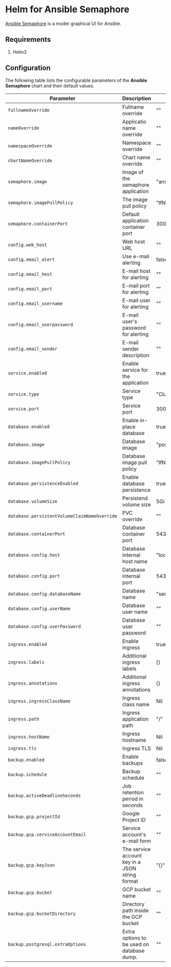 # Helm for Ansible Semaphore
[Ansible Semaphore](https://ansible-semaphore.com/) is a moder graphical UI for Ansible.


## Requirements
1. Helm3


## Configuration

The following table lists the configurable parameters of the **Ansible Semaphore** chart and their default values.

| Parameter                             | Description                                   | Default                                                    |
| -------------------------------       | -------------------------------               | ---------------------------------------------------------- |
| `fullnameOverride`                    | Fullname override                             | ""                                           |
| `nameOverride`                        | Applicatio name override                      | ""                                           |
| `namespaceOverride`                   | Namespace override                            | ""                                           |
| `chartNameOverride`                   | Chart name override                           | ""                                           |
| `semaphore.image`                     | Image of the semaphore application            | "ansiblesemaphore/semaphore:v2.8.22" |
| `semaphore.imagePullPolicy`           | The image pull policy                         | "IfNotPresent" |
| `semaphore.containerPort`             | Default application container port            | 3000 |
| `config.web_host`                     | Web host URL                                  | "" |
| `config.email_alert`                  | Use e-mail alerting                           | false |
| `config.email_host`                   | E-mail host for alerting                      | "" |
| `config.email_port`                   | E-mail port for alerting                      | "" |
| `config.email_username`               | E-mail user for alerting                      | "" |
| `config.email_userpassword`           | E-mail user's password for alerting           | "" |
| `config.email_sender`                 | E-mail sender description                     | "" |
| `service.enabled`                     | Enable service for the application            | true |
| `service.type`                        | Service type                                  | "ClusterIP" |
| `service.port`                        | Service port                                  | 3000 |
| `database.enabled`                    | Enable in-place database                      | true |
| `database.image`                      | Database image                                | "postgres:14-alpine" |
| `database.imagePullPolicy`            | Database image pull policy                    | "IfNotPresent" |
| `database.persistenceEnabled`         | Enable database persistence                   | true |
| `database.volumeSize`                 | Persistend volume size                        | 5Gi |
| `database.persistentVolumeClaimNameOverride`  | PVC override                          | "" |
| `database.containerPort`              | Database container port                       | 5432 |
| `database.config.host`                | Database internal host name                   | "localhost" |
| `database.config.port`                | Database internal port                        | 5432 |
| `database.config.databaseName`        | Database name                                 | "semaphore" |
| `database.config.userName`            | Database user name                            | "" |
| `database.config.userPassword`        | Database user password                        | "" |
| `ingress.enabled`                     | Enable ingress                                | true |
| `ingress.labels`                      | Additional ingress labels                     | {} |
| `ingress.annotations`                 | Additional ingress annotations                | {} |
| `ingress.ingressClassName`            | Ingress class name                            | Nil |
| `ingress.path`                        | Ingress application path                      | "/" |
| `ingress.hostName`                    | Ingress hostname                              | Nil |
| `ingress.tls`                         | Ingress TLS                                   | Nil |
| `backup.enabled`                      | Enable backups                                | false |
| `backup.schedule`                     | Backup schedule                               | "" |
| `backup.activeDeadlineSeconds`        | Job retention period in seconds               | "" |
| `backup.gcp.projectId`                | Google Project ID                             | "" |
| `backup.gcp.serviceAccountEmail`      | Service account's e-mail form                 | "" |
| `backup.gcp.keyJson`                  | The service account key in a JSON string format  | "{}" |
| `backup.gcp.bucket`                   | GCP bucket name                               | "" |
| `backup.gcp.bucketDirectory`          | Directory path inside the GCP bucket          | "" |
| `backup.postgresql.extraOptions`      | Extra options to be used on database dump.    | "" |
